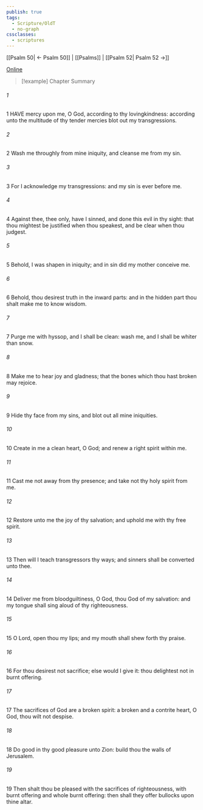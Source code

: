 ```yaml
---
publish: true
tags:
  - Scripture/OldT
  - no-graph
cssclasses:
  - scriptures
---
```

[[Psalm 50| ← Psalm 50]] | [[Psalms]] | [[Psalm 52| Psalm 52 →]]

[Online](https://churchofjesuschrist.org/study/scriptures/ot/ps/51?lang=eng)

>[!example] Chapter Summary
>
###### 1
1 HAVE mercy upon me, O God, according to thy lovingkindness: according unto the multitude of thy tender mercies blot out my transgressions.
###### 2
2 Wash me throughly from mine iniquity, and cleanse me from my sin.
###### 3
3 For I acknowledge my transgressions: and my sin is ever before me.
###### 4
4 Against thee, thee only, have I sinned, and done this evil in thy sight: that thou mightest be justified when thou speakest, and be clear when thou judgest.
###### 5
5 Behold, I was shapen in iniquity; and in sin did my mother conceive me.
###### 6
6 Behold, thou desirest truth in the inward parts: and in the hidden part thou shalt make me to know wisdom.
###### 7
7 Purge me with hyssop, and I shall be clean: wash me, and I shall be whiter than snow.
###### 8
8 Make me to hear joy and gladness; that the bones which thou hast broken may rejoice.
###### 9
9 Hide thy face from my sins, and blot out all mine iniquities.
###### 10
10 Create in me a clean heart, O God; and renew a right spirit within me.
###### 11
11 Cast me not away from thy presence; and take not thy holy spirit from me.
###### 12
12 Restore unto me the joy of thy salvation; and uphold me with thy free spirit.
###### 13
13 Then will I teach transgressors thy ways; and sinners shall be converted unto thee.
###### 14
14 Deliver me from bloodguiltiness, O God, thou God of my salvation: and my tongue shall sing aloud of thy righteousness.
###### 15
15 O Lord, open thou my lips; and my mouth shall shew forth thy praise.
###### 16
16 For thou desirest not sacrifice; else would I give it: thou delightest not in burnt offering.
###### 17
17 The sacrifices of God are a broken spirit: a broken and a contrite heart, O God, thou wilt not despise.
###### 18
18 Do good in thy good pleasure unto Zion: build thou the walls of Jerusalem.
###### 19
19 Then shalt thou be pleased with the sacrifices of righteousness, with burnt offering and whole burnt offering: then shall they offer bullocks upon thine altar.



